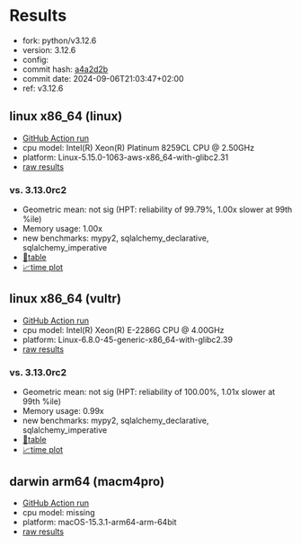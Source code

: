 # Results

- fork: python/v3.12.6
- version: 3.12.6
- config: 
- commit hash: [a4a2d2b](https://github.com/python/cpython/commit/a4a2d2b)
- commit date: 2024-09-06T21:03:47+02:00
- ref: v3.12.6

## linux x86_64 (linux)

- [GitHub Action run](https://github.com/facebookexperimental/free-threading-benchmarking/actions/runs/10967879382)
- cpu model: Intel(R) Xeon(R) Platinum 8259CL CPU @ 2.50GHz
- platform: Linux-5.15.0-1063-aws-x86_64-with-glibc2.31
- [raw results](bm-20240906-linux-x86_64-python-v3.12.6-3.12.6-a4a2d2b.json)

### vs. 3.13.0rc2

- Geometric mean: not sig (HPT: reliability of 99.79%, 1.00x slower at 99th %ile)
- Memory usage: 1.00x
- new benchmarks: mypy2, sqlalchemy_declarative, sqlalchemy_imperative
- [📄table](bm-20240906-linux-x86_64-python-v3.12.6-3.12.6-a4a2d2b-vs-3.13.0rc2.md)
- [📈time plot](bm-20240906-linux-x86_64-python-v3.12.6-3.12.6-a4a2d2b-vs-3.13.0rc2.svg)

## linux x86_64 (vultr)

- [GitHub Action run](https://github.com/facebookexperimental/free-threading-benchmarking/actions/runs/10965245426)
- cpu model: Intel(R) Xeon(R) E-2286G CPU @ 4.00GHz
- platform: Linux-6.8.0-45-generic-x86_64-with-glibc2.39
- [raw results](bm-20240906-vultr-x86_64-python-v3.12.6-3.12.6-a4a2d2b.json)

### vs. 3.13.0rc2

- Geometric mean: not sig (HPT: reliability of 100.00%, 1.01x slower at 99th %ile)
- Memory usage: 0.99x
- new benchmarks: mypy2, sqlalchemy_declarative, sqlalchemy_imperative
- [📄table](bm-20240906-vultr-x86_64-python-v3.12.6-3.12.6-a4a2d2b-vs-3.13.0rc2.md)
- [📈time plot](bm-20240906-vultr-x86_64-python-v3.12.6-3.12.6-a4a2d2b-vs-3.13.0rc2.svg)

## darwin arm64 (macm4pro)

- [GitHub Action run](https://github.com/facebookexperimental/free-threading-benchmarking/actions/runs/13906391158)
- cpu model: missing
- platform: macOS-15.3.1-arm64-arm-64bit
- [raw results](bm-20240906-macm4pro-arm64-python-v3.12.6-3.12.6-a4a2d2b.json)

